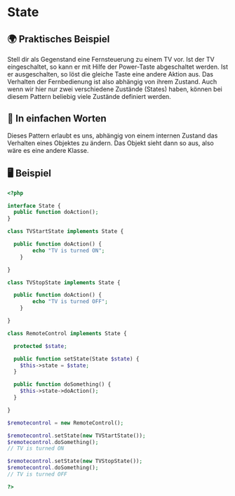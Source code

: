 # State

## 🌍 Praktisches Beispiel

Stell dir als Gegenstand eine Fernsteuerung zu einem TV vor. Ist der TV eingeschaltet, so kann er mit Hilfe der Power-Taste abgeschaltet werden. Ist er ausgeschalten, so löst die gleiche Taste eine andere Aktion aus. Das Verhalten der Fernbedienung ist also abhängig von ihrem Zustand. Auch wenn wir hier nur zwei verschiedene Zustände (States) haben, können bei diesem Pattern beliebig viele Zustände definiert werden.

## 💬 In einfachen Worten

Dieses Pattern erlaubt es uns, abhängig von einem internen Zustand das Verhalten eines Objektes zu ändern. Das Objekt sieht dann so aus, also wäre es eine andere Klasse.

## 🖥 Beispiel

```php
<?php

interface State {
  public function doAction();
}

class TVStartState implements State {

  public function doAction() {
        echo "TV is turned ON";
    }

}

class TVStopState implements State {

  public function doAction() {
        echo "TV is turned OFF";
    }

}

class RemoteControl implements State {

  protected $state;

  public function setState(State $state) {
    $this->state = $state;
  }

  public function doSomething() {
    $this->state->doAction();
  }

}

$remotecontrol = new RemoteControl();

$remotecontrol.setState(new TVStartState());
$remotecontrol.doSomething();
// TV is turned ON

$remotecontrol.setState(new TVStopState());
$remotecontrol.doSomething();
// TV is turned OFF

?>
```
